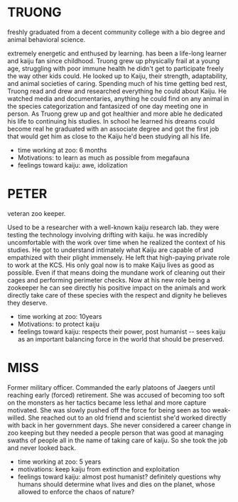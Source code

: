 # TRUONG 

freshly graduated from a decent community college with a bio degree and animal behavioral science.

extremely energetic and enthused by learning. has been a life-long learner and kaiju fan since childhood. Truong grew up physically frail at a young age, struggling with poor immune health he didn't get to participate freely the way other kids could. He looked up to Kaiju, their strength, adaptability, and animal societies of caring. Spending much of his time getting bed rest, Truong read and drew and researched everything he could about Kaiju. He watched media and documentaries, anything he could find on any animal in the species categorization and fantasized of one day meeting one in person. As Truong grew up and got healthier and more able he dedicated his life to continuing his studies. In school he learned his dreams could become real he graduated with an associate degree and got the first job that would get him as close to the Kaiju he'd been studying all his life.

* time working at zoo: 6 months
* Motivations: to learn as much as possible from megafauna
* feelings toward kaiju: awe, idolization

# PETER

veteran zoo keeper.

Used to be a researcher with a well-known kaiju research lab. they were testing the technology involving drifting with kaiju. he was incredibly uncomfortable with the work over time when he realized the context of his studies. He got to understand intimately what Kaiju are capable of and empathized with their plight immensely. He left that high-paying private role to work at the KCS. His only goal now is to make Kaiju lives as good as possible. Even if that means doing the mundane work of cleaning out their cages and performing perimeter checks. Now at his new role being a zookeeper he can see directly his positive impact on the animals and work directly take care of these species with the respect and dignity he believes they deserve.

* time working at zoo: 10years
* Motivations: to protect kaiju 
* feelings toward kaiju: respects their power, post humanist -- sees kaiju as an important balancing force in the world that should be preserved.

# MISS

Former military officer. Commanded the early platoons of Jaegers until reaching early (forced) retirement. She was accused of becoming too soft on the monsters as her tactics became less lethal and more capture motivated. She was slowly pushed off the force for being seen as too weak-willed. She reached out to an old friend and scientist she'd worked directly with back in her government days. She never considered a career change in zoo keeping but they needed a people person that was good at managing swaths of people all in the name of taking care of kaiju. So she took the job and never looked back.

* time working at zoo: 5 years
* motivations: keep kaiju from extinction and exploitation
* feelings toward kaiju: almost post humanist? definitely questions why humans should determine what lives and dies on the planet, whose allowed to enforce the chaos of nature?
